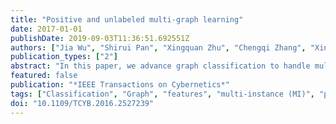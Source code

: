 ```yaml
---
title: "Positive and unlabeled multi-graph learning"
date: 2017-01-01
publishDate: 2019-09-03T11:36:51.692551Z
authors: ["Jia Wu", "Shirui Pan", "Xingquan Zhu", "Chengqi Zhang", "Xindong Wu"]
publication_types: ["2"]
abstract: "In this paper, we advance graph classification to handle multi-graph learning for complicated objects, where each object is represented as a bag of graphs and the label is only available to each bag but not individual graphs. In addition, when training classifiers, users are only given a handful of positive bags and many unlabeled bags, and the learning objective is to train models to classify previously unseen graph bags with maximum accuracy. To achieve the goal, we propose a positive and unlabeled multi-graph learning (puMGL) framework to first select informative subgraphs to convert graphs into a feature space. To utilize unlabeled bags for learning, puMGL assigns a confidence weight to each bag and dynamically adjusts its weight value to select 'reliable negative bags.' A number of representative graphs, selected from positive bags and identified reliable negative graph bags, form a 'margin graph pool' which serves as the base for deriving subgraph patterns, training graph classifiers, and further updating the bag weight values. A closed-loop iterative process helps discover optimal subgraphs from positive and unlabeled graph bags for learning. Experimental comparisons demonstrate the performance of puMGL for classifying real-world complicated objects."
featured: false
publication: "*IEEE Transactions on Cybernetics*"
tags: ["Classification", "Graph", "features", "multi-instance (MI)", "positive and unlabeled (PU) learning", "subgraph"]
doi: "10.1109/TCYB.2016.2527239"
---
```


